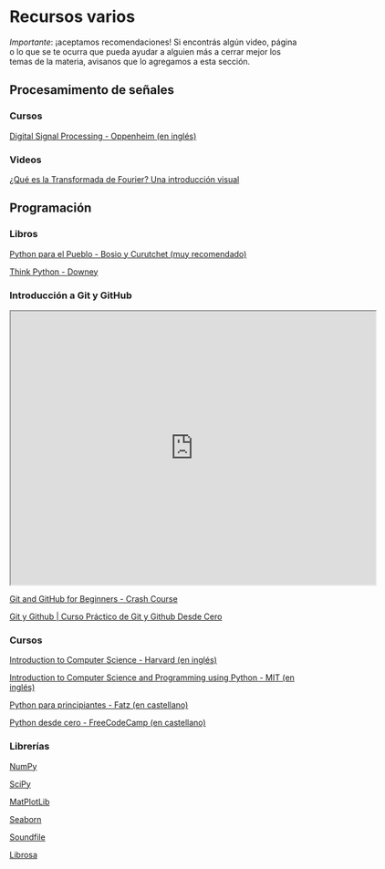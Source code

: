 # Recursos varios

*Importante*: ¡aceptamos recomendaciones! Si encontrás algún video, página o lo que se te ocurra que pueda ayudar a alguien más a cerrar mejor los temas de la materia, avisanos que lo agregamos a esta sección.

## Procesamimento de señales

### Cursos

[Digital Signal Processing - Oppenheim (en inglés)](https://www.youtube.com/watch?v=rkvEM5Y3N60&list=PL8157CA8884571BA2)

### Videos

[¿Qué es la Transformada de Fourier? Una introducción visual](https://www.youtube.com/watch?v=h4PTucW3Rm0)


## Programación

### Libros

[Python para el Pueblo - Bosio y Curutchet (muy recomendado)](https://drive.google.com/file/d/1XlFFCRuQ4TR10ULoUzaVyZmigO6iDCac/view?usp=sharing)

[Think Python - Downey](https://greenteapress.com/thinkpython2/thinkpython2.pdf)

### Introducción a Git y GitHub

<iframe src="https://drive.google.com/file/d/1fmXX0xdYfU8Fp1VApdYaWXpXjTEUMYeN/view?usp=sharing" width="640" height="480" allow="autoplay"></iframe>

[Git and GitHub for Beginners - Crash Course](https://youtu.be/RGOj5yH7evk?si=obeiId0dPFlKvhv2)

[Git y Github | Curso Práctico de Git y Github Desde Cero](https://www.youtube.com/watch?v=HiXLkL42tMU&ab_channel=Fazt)

### Cursos

[Introduction to Computer Science - Harvard (en inglés)](https://pll.harvard.edu/course/cs50-introduction-computer-science?delta=0)

[Introduction to Computer Science and Programming using Python - MIT (en inglés)](https://www.youtube.com/playlist?list=PL3497Et_5ka2NjvdYWo4kVUc7feiD9_vs)

[Python para principiantes - Fatz (en castellano)](https://www.youtube.com/watch?v=chPhlsHoEPo)

[Python desde cero - FreeCodeCamp (en castellano)](https://www.youtube.com/watch?v=DLikpfc64cA)

### Librerías

[NumPy](https://numpy.org/doc/stable/)

[SciPy](https://docs.scipy.org/doc/scipy/)

[MatPlotLib](https://matplotlib.org/stable/tutorials/introductory/pyplot.html)

[Seaborn](https://seaborn.pydata.org/)

[Soundfile](https://python-soundfile.readthedocs.io/en/0.11.0/)

[Librosa](https://librosa.org/doc/latest/index.html)
